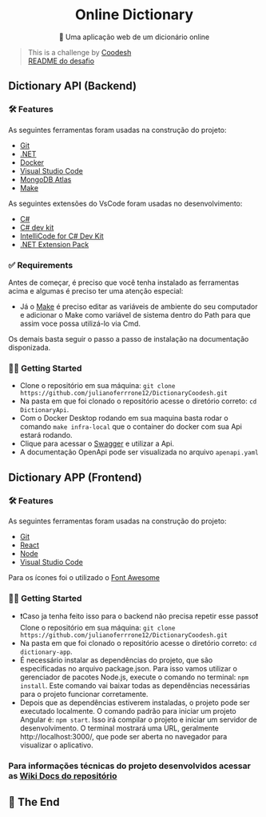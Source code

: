 <h1 align="center">
    Online Dictionary
</h1>
<p align="center">🚀 Uma aplicação web de um dicionário online</p>

>  This is a challenge by [Coodesh](https://coodesh.com/) </br>
> [README do desafio](https://github.com/julianoferrrone12/Dictionary/blob/main/README.md)

## Dictionary API (Backend)

### 🛠 Features

As seguintes ferramentas foram usadas na construção do projeto:

- [Git](https://git-scm.com)
- [.NET](https://dotnet.microsoft.com/pt-br/download/dotnet/thank-you/sdk-8.0.303-windows-x64-installer?journey=vs-code)
- [Docker](https://www.docker.com/products/docker-desktop/)
- [Visual Studio Code](https://code.visualstudio.com/download)
- [MongoDB Atlas](https://www.mongodb.com/cloud/atlas)
- [Make](https://gnuwin32.sourceforge.net/packages/make.htm)

As seguintes extensões do VsCode foram usadas no desenvolvimento: 

- [C#](https://marketplace.visualstudio.com/items?itemName=ms-dotnettools.csharp)
- [C# dev kit](https://marketplace.visualstudio.com/items?itemName=ms-dotnettools.csdevkit)
- [IntelliCode for C# Dev Kit](https://marketplace.visualstudio.com/items?itemName=ms-dotnettools.vscodeintellicode-csharp)
- [.NET Extension Pack](https://marketplace.visualstudio.com/items?itemName=ms-dotnettools.vscode-dotnet-pack)

### ✅ Requirements

Antes de começar, é preciso que você tenha instalado as ferramentas acima e algumas é preciso ter uma atenção especial:<br />
- Já o [Make](https://gnuwin32.sourceforge.net/packages/make.htm) é preciso editar as variáveis de ambiente do seu computador e adicionar o Make como variável de sistema dentro do Path para que assim voce possa utilizá-lo via Cmd.<br />

Os demais basta seguir o passo a passo de instalação na documentação disponizada.<br />

### 🏃‍♂️ Getting Started

- Clone o repositório em sua máquina: `git clone https://github.com/julianoferrrone12/DictionaryCoodesh.git` <br />
- Na pasta em que foi clonado o repositório acesse o diretório correto: `cd DictionaryApi`.
- Com o Docker Desktop rodando em sua maquina basta rodar o comando `make infra-local` que o container do docker com sua Api estará rodando.
- Clique para acessar o [Swagger](http://localhost:8081/swagger/index.html) e utilizar a Api.
- A documentação OpenApi pode ser visualizada no arquivo `apenapi.yaml`

## Dictionary APP (Frontend)

### 🛠 Features

As seguintes ferramentas foram usadas na construção do projeto:

- [Git](https://git-scm.com)
- [React](https://react.dev)
- [Node](https://nodejs.org/en/learn/getting-started/how-to-install-nodejs)
- [Visual Studio Code](https://code.visualstudio.com/download)

Para os ícones foi o utilizado o [Font Awesome](https://fontawesome.com)

### 🏃‍♂️ Getting Started

- ❗Caso ja tenha feito isso para o backend não precisa repetir esse passo❗<br />Clone o repositório em sua máquina: `git clone https://github.com/julianoferrrone12/DictionaryCoodesh.git` 
- Na pasta em que foi clonado o repositório acesse o diretório correto: `cd dictionary-app`.
- É necessário instalar as dependências do projeto, que são especificadas no arquivo package.json. Para isso vamos utilizar o gerenciador de pacotes Node.js, execute o comando no terminal: `npm install`. Este comando vai baixar todas as dependências necessárias para o projeto funcionar corretamente.
- Depois que as dependências estiverem instaladas, o projeto pode ser executado localmente. O comando padrão para iniciar um projeto Angular é: `npm start`. Isso irá compilar o projeto e iniciar um servidor de desenvolvimento. O terminal mostrará uma URL, geralmente http://localhost:3000/, que pode ser aberta no navegador para visualizar o aplicativo.

### Para informações técnicas do projeto desenvolvidos acessar as [Wiki Docs do repositório](https://github.com/julianoferrrone12/DictionaryCoodesh/wiki)

## 🚩 The End
